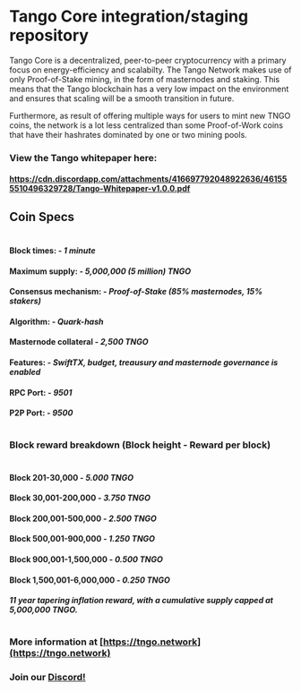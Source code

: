 # Tango Core integration/staging repository

Tango Core is a decentralized, peer-to-peer cryptocurrency with a primary focus on energy-efficiency and scalabilty. The Tango Network makes use of only Proof-of-Stake mining, in the form of masternodes and staking. This means that the Tango blockchain has a very low impact on the environment and ensures that scaling will be a smooth transition in future. 

Furthermore, as result of offering multiple ways for users to mint new TNGO coins, the network is a lot less centralized than some Proof-of-Work coins that have their hashrates dominated by one or two mining pools.

### View the Tango whitepaper here: 

#### https://cdn.discordapp.com/attachments/416697792048922636/461555510496329728/Tango-Whitepaper-v1.0.0.pdf

## Coin Specs

#

#### Block times: - *1 minute* 
#### Maximum supply: - *5,000,000 (5 million) TNGO*
#### Consensus mechanism: - *Proof-of-Stake (85% masternodes, 15% stakers)*
#### Algorithm: - *Quark-hash* 
#### Masternode collateral - *2,500 TNGO*  
#### Features: - *SwiftTX, budget, treausury and masternode governance is enabled* 
#### RPC Port: - *9501* 
#### P2P Port: - *9500* 

#

### Block reward breakdown (Block height - Reward per block)
#
#### Block 201-30,000	  -   *5.000 TNGO*

#### Block 30,001-200,000   -   *3.750 TNGO*

#### Block 200,001-500,000  -   *2.500 TNGO*

#### Block 500,001-900,000  -   *1.250 TNGO*

#### Block 900,001-1,500,000  -  *0.500 TNGO*

#### Block 1,500,001-6,000,000   -   *0.250 TNGO*

#### *11 year tapering inflation reward, with a cumulative supply capped at 5,000,000 TNGO.*

#

### More information at [https://tngo.network](https://tngo.network)
### Join our [Discord!](https://discord.gg/9nzt37V)

